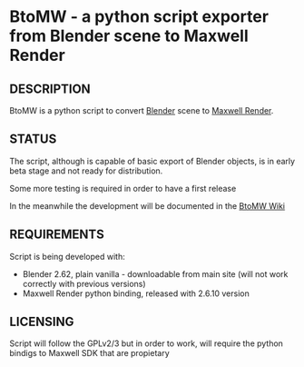 BtoMW - a python script exporter from Blender scene to Maxwell Render
=====================================================================

## DESCRIPTION

BtoMW is a python script to convert [Blender](http://www.blender.org) scene to [Maxwell Render](http://www.maxwellrender.com).

## STATUS

The script, although is capable of basic export of Blender objects, is in early beta stage and not ready for distribution.

Some more testing is required in order to have a first release

In the meanwhile the development will be documented in the [BtoMW Wiki](https://github.com/al3p/BtoMW/wiki)

## REQUIREMENTS

Script is being developed with:

* Blender 2.62, plain vanilla - downloadable from main site (will not work correctly with previous versions)
* Maxwell Render python binding, released with 2.6.10 version

## LICENSING

Script will follow the GPLv2/3 but in order to work, will require the python bindigs to Maxwell SDK that are propietary
